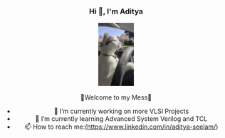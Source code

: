 <div align="center">
  <h3>Hi 👋, I'm Aditya</h3>
  <img src="cat-driving-cat.gif" width="80"/>


 <p>🌟Welcome to my Mess🌟</p>
 
- 🔭 I’m currently working on more VLSI Projects
- 🌱 I’m currently learning Advanced System Verilog and TCL
- 📫 How to reach me:(https://www.linkedin.com/in/aditya-seelam/)
</div>
